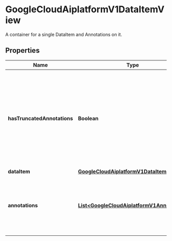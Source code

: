 

# GoogleCloudAiplatformV1DataItemView

A container for a single DataItem and Annotations on it.

## Properties

| Name | Type | Description | Notes |
|------------ | ------------- | ------------- | -------------|
|**hasTruncatedAnnotations** | **Boolean** | True if and only if the Annotations field has been truncated. It happens if more Annotations for this DataItem met the request&#39;s annotation_filter than are allowed to be returned by annotations_limit. Note that if Annotations field is not being returned due to field mask, then this field will not be set to true no matter how many Annotations are there. |  [optional] |
|**dataItem** | [**GoogleCloudAiplatformV1DataItem**](GoogleCloudAiplatformV1DataItem.md) | The DataItem. |  [optional] |
|**annotations** | [**List&lt;GoogleCloudAiplatformV1Annotation&gt;**](GoogleCloudAiplatformV1Annotation.md) | The Annotations on the DataItem. If too many Annotations should be returned for the DataItem, this field will be truncated per annotations_limit in request. If it was, then the has_truncated_annotations will be set to true. |  [optional] |



